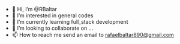 - 👋 Hi, I’m @RBaltar
- 👀 I’m interested in general codes
- 🌱 I’m currently learning full_stack development
- 💞️ I’m looking to collaborate on ...
- 📫 How to reach me send an email to rafaelbaltar890@gmail.com

<div>
        <a href="https://github.com/RBaltar%22%3E
        <img src="https://github-readme-stats.vercel.app/api?username=RBaltar&show_icons=true&text_color=ffffff&bg_color=DEG,0C0032,1a0061,1a0061,0C0032&title_color=ffffff&border_color=0C0032&locale=pt-br&border_radius=15&include_all_commits=true&count_private=true&line_height=25&custom_title=Rafael%20Baltar%22%3E
        <img src="https://github-readme-stats.vercel.app/api/top-langs/?username=RBaltar&text_color=ffffff&bg_color=DEG,0C0032,1a0061,1a0061,0C0032&title_color=ffffff&border_color=0C0032&locale=pt-br&border_radius=15&card_width=495%22%3E
 
</div>


<!---
RBaltar/RBaltar is a ✨ special ✨ repository because its `README.md` (this file) appears on your GitHub profile.
You can click the Preview link to take a look at your changes.
--->
